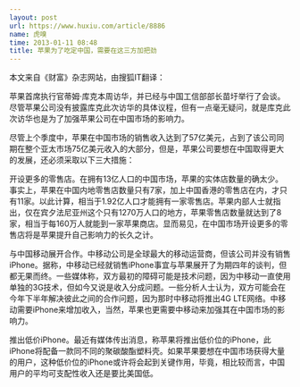 ```yaml
---
layout: post
url: https://www.huxiu.com/article/8886
name: 虎嗅
time: 2013-01-11 08:48
title: 苹果为了吃定中国，需要在这三方加把劲
---
```

本文来自《财富》杂志网站，由搜狐IT翻译：

苹果首席执行官蒂姆·库克本周访华，并已经与中国工信部部长苗圩举行了会谈。尽管苹果公司没有披露库克此次访华的具体议程，但有一点毫无疑问，就是库克此次访华也是为了加强苹果公司在中国市场的影响力。

尽管上个季度中，苹果在中国市场的销售收入达到了57亿美元，占到了该公司同期在整个亚太市场75亿美元收入的大部分，但是，苹果公司要想在中国取得更大的发展，还必须采取以下三大措施：

开设更多的零售店。在拥有13亿人口的中国市场，苹果的实体店数量的确太少。事实上，苹果在中国内地零售店数量只有7家，加上中国香港的零售店在内，才只有11家。以此计算，相当于1.92亿人口才能拥有一家零售店。苹果内部人士就指出，仅在宾夕法尼亚州这个只有1270万人口的地方，苹果零售店数量就达到了8家，相当于每160万人就能到一家苹果商店。显而易见，在中国市场开设更多的零售店将是苹果提升自己影响力的长久之计。

与中国移动展开合作。中移动公司是全球最大的移动运营商，但该公司并没有销售iPhone。据称，中移动已经就销售iPhone事宜与苹果展开了为期四年的谈判，但都无果而终。一些媒体称，双方最初的障碍可能是技术问题，因为中移动一直使用单独的3G技术，但如今又说是收入分成问题。一些分析人士认为，双方可能会在今年下半年解决彼此之间的合作问题，因为那时中移动将推出4G LTE网络。中移动需要iPhone来增加收入，当然，苹果也更需要中移动来加强其在中国市场的影响力。

推出低价iPhone。最近有媒体传出消息，称苹果将推出低价位的iPhone，此iPhone将配备一款同不同的聚碳酸酯塑料壳。如果苹果要想在中国市场获得大量的用户，这种低价位的iPhone或许将会起到关键作用，毕竟，相比较而言，中国用户的平均可支配性收入还是要比美国低。

